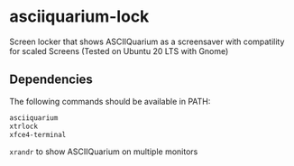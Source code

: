 # asciiquarium-lock
Screen locker that shows ASCIIQuarium as a screensaver with compatility for scaled Screens (Tested on Ubuntu 20 LTS with Gnome)

## Dependencies
The following commands should be available in PATH:
```bash
asciiquarium
xtrlock
xfce4-terminal
```

`xrandr` to show ASCIIQuarium on multiple monitors
